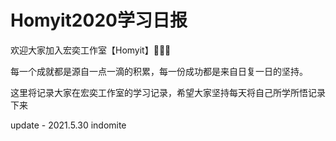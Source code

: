 # Homyit2020学习日报

欢迎大家加入宏奕工作室【Homyit】🎉🎉🎉

每一个成就都是源自一点一滴的积累，每一份成功都是来自日复一日的坚持。

这里将记录大家在宏奕工作室的学习记录，希望大家坚持每天将自己所学所悟记录下来

update - 2021.5.30 indomite
